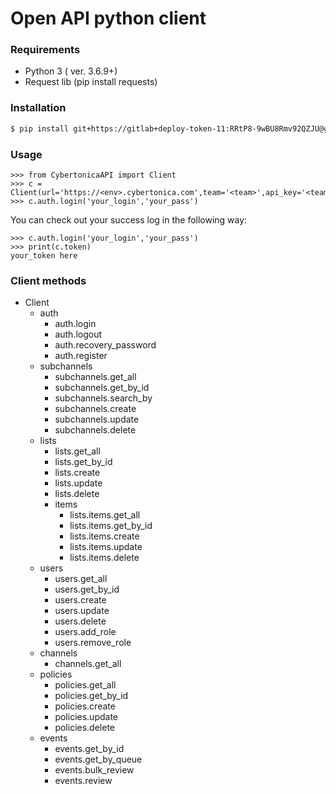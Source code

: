 # Open API python client
### Requirements
- Python 3 ( ver. 3.6.9+)
- Request lib (pip install requests)
### Installation

```sh
$ pip install git+https://gitlab+deploy-token-11:RRtP8-9wBU8Rmv92QZJU@gitlab.cybertonica.com/ochaplashkin/openapi_python_client.git@future-structure
```

### Usage
```python3
>>> from CybertonicaAPI import Client
>>> c = Client(url='https://<env>.cybertonica.com',team='<team>',api_key='<team_apikey>')
>>> c.auth.login('your_login','your_pass')
```
You can check out your success log in the following way:

```python3
>>> c.auth.login('your_login','your_pass')
>>> print(c.token)
your_token here
```
### Client methods
* Client
  * auth
    * auth.login
    * auth.logout
    * auth.recovery_password
    * auth.register
  * subchannels
    * subchannels.get_all
    * subchannels.get_by_id
    * subchannels.search_by
    * subchannels.create
    * subchannels.update
    * subchannels.delete
  * lists
    * lists.get_all
    * lists.get_by_id
    * lists.create
    * lists.update
    * lists.delete
    * items
        * lists.items.get_all
        * lists.items.get_by_id
        * lists.items.create
        * lists.items.update
        * lists.items.delete
  * users
    * users.get_all
    * users.get_by_id
    * users.create
    * users.update
    * users.delete
    * users.add_role
    * users.remove_role
  * channels
    * channels.get_all
  * policies
    * policies.get_all
    * policies.get_by_id
    * policies.create
    * policies.update
    * policies.delete
  * events
    * events.get_by_id
    * events.get_by_queue
    * events.bulk_review
    * events.review